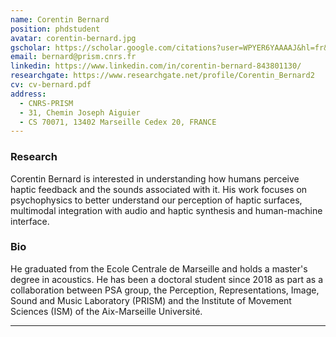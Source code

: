 ```yaml
---
name: Corentin Bernard
position: phdstudent
avatar: corentin-bernard.jpg
gscholar: https://scholar.google.com/citations?user=WPYER6YAAAAJ&hl=fr&oi=ao
email: bernard@prism.cnrs.fr
linkedin: https://www.linkedin.com/in/corentin-bernard-843801130/
researchgate: https://www.researchgate.net/profile/Corentin_Bernard2
cv: cv-bernard.pdf
address:
  - CNRS-PRISM
  - 31, Chemin Joseph Aiguier
  - CS 70071, 13402 Marseille Cedex 20, FRANCE
---
```



### Research
Corentin Bernard is interested in understanding how humans perceive haptic feedback and the sounds associated with it. His work focuses on psychophysics to better understand our perception of haptic surfaces, multimodal integration with audio and haptic synthesis and  human-machine interface.


### Bio
He graduated from the Ecole Centrale de Marseille and holds a master's degree in acoustics. He has been a doctoral student since 2018 as part as a collaboration between PSA group, the Perception, Representations, Image, Sound and Music Laboratory (PRISM) and the Institute of Movement Sciences (ISM) of the Aix-Marseille Université.

<hr>

